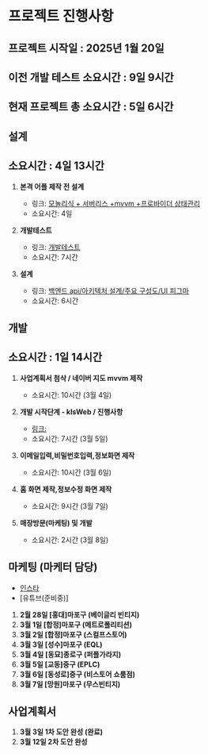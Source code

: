 # 프로젝트 진행사항

## 프로젝트 시작일 : 2025년 1월 20일 
## 이전 개발 테스트 소요시간 : 9일 9시간 
## 현재 프로젝트 총 소요시간 : 5일 6시간 


## 설계
## 소요시간 : 4일 13시간
1. **본격 어플 제작 전 설계**
   - 링크: [모놀리식 + 서버리스 +mvvm +프로바이더 상태관리](https://game-chanda.tistory.com/195)
   - 소요시간: 4일

2. **개발테스트**
   - 링크: [개발테스트](https://game-chanda.tistory.com/196)
   - 소요시간: 7시간

3. **설계**
   - 링크: [백엔드 api/아키텍처 설계/주요 구성도/UI 피그마](https://game-chanda.tistory.com/197)
   - 소요시간: 6시간

   
## 개발
## 소요시간 : 1일 14시간
1. **사업계획서 첨삭 / 네이버 지도 mvvm 제작**
   - 소요시간: 10시간 (3월 4일)

2. **개발 시작단계 - kIsWeb / 진행사항**
   - [링크:](https://game-chanda.tistory.com/198)
   - 소요시간: 7시간 (3월 5일)

3. **이메일입력,비밀번호입력,정보화면 제작**
   - 소요시간: 10시간 (3월 6일)

4. **홈 화면 제작,정보수정 화면 제작**
   - 소요시간: 9시간 (3월 7일)

5. **매장방문(마케팅) 및 개발**
   - 소요시간: 2시간 (3월 8일)


## 마케팅 (마케터 담당)
- [인스타](https://www.instagram.com/modir_club/)
- [유튜브(준비중)]
1. **2월 28일 [홍대]마포구 (베이글리 빈티지)**
2. **3월 1일  [합정]마포구 (메트로폴리티션)**
3. **3월 2일  [합정]마포구 (스컬프스토어)**
4. **3월 3일  [성수]마포구 (EQL)**
5. **3월 4일  [동묘]종로구 (퍼플가라지)**
6. **3월 5일  [교동]중구   (EPLC)**
7. **3월 6일  [동성로]중구 (비스토어 쇼룸점)**
8. **3월 7일  [망원]마포구 (무스빈티지)**

## 사업계획서
1. **3월 3일 1차 도안 완성 (완료)**
2. **3월 12일 2차 도안 완성**


